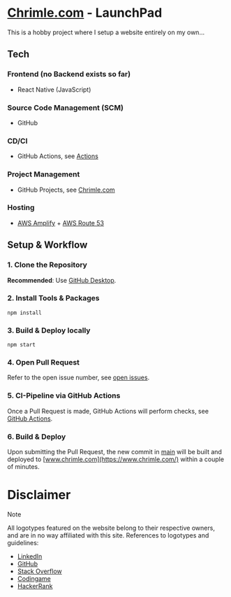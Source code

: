 # [Chrimle.com](https://chrimle.com/) - LaunchPad
This is a hobby project where I setup a website entirely on my own...

## Tech
### Frontend (no Backend exists so far)
- React Native (JavaScript)
### Source Code Management (SCM)
- GitHub
### CD/CI
- GitHub Actions, see [Actions](https://github.com/Chrimle/launch-pad/actions)
### Project Management
- GitHub Projects, see [Chrimle.com](https://github.com/users/Chrimle/projects/1/)
### Hosting
- [AWS Amplify](https://aws.amazon.com/amplify/) + [AWS Route 53](https://aws.amazon.com/route53/)

## Setup & Workflow
### 1. Clone the Repository
**Recommended**: Use [GitHub Desktop](https://desktop.github.com/).
### 2. Install Tools & Packages
```
npm install
```
### 3. Build & Deploy locally
```
npm start
```
### 4. Open Pull Request
Refer to the open issue number, see [open issues](https://github.com/Chrimle/launch-pad/issues).
### 5. CI-Pipeline via GitHub Actions
Once a Pull Request is made, GitHub Actions will perform checks, see [GitHub Actions](https://github.com/Chrimle/launch-pad/actions).
### 6. Build & Deploy
Upon submitting the Pull Request, the new commit in [main](https://github.com/Chrimle/launch-pad/commits/main/) will be built and deployed to [www.chrimle.com](https://www.chrimle.com/) within a couple of minutes.

# Disclaimer
> [!NOTE]
> All logotypes featured on the website belong to their respective owners, and are in no way affiliated with this site.
> References to logotypes and guidelines:
> - [LinkedIn](https://brand.linkedin.com/content/brand/global/en_us/index/visual-identity/logo)
> - [GitHub](https://github.com/logos)
> - [Stack Overflow](https://stackoverflow.design/brand/logo/)
> - [Codingame](https://www.codingame.com/work/press/)
> - [HackerRank](https://www.hackerrank.com/)
